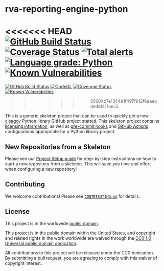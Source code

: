# rva-reporting-engine-python #

<<<<<<< HEAD
[![GitHub Build Status](https://github.com/cisagov/rva-reporting-engine-python/workflows/build/badge.svg)](https://github.com/cisagov/rva-reporting-engine-python/actions)
[![Coverage Status](https://coveralls.io/repos/github/cisagov/rva-reporting-engine-python/badge.svg?branch=develop)](https://coveralls.io/github/cisagov/rva-reporting-engine-python?branch=develop)
[![Total alerts](https://img.shields.io/lgtm/alerts/g/cisagov/rva-reporting-engine-python.svg?logo=lgtm&logoWidth=18)](https://lgtm.com/projects/g/cisagov/rva-reporting-engine-python/alerts/)
[![Language grade: Python](https://img.shields.io/lgtm/grade/python/g/cisagov/rva-reporting-engine-python.svg?logo=lgtm&logoWidth=18)](https://lgtm.com/projects/g/cisagov/rva-reporting-engine-python/context:python)
[![Known Vulnerabilities](https://snyk.io/test/github/cisagov/rva-reporting-engine-python/develop/badge.svg)](https://snyk.io/test/github/cisagov/rva-reporting-engine-python)
=======
[![GitHub Build Status](https://github.com/cisagov/skeleton-python-library/workflows/build/badge.svg)](https://github.com/cisagov/skeleton-python-library/actions)
[![CodeQL](https://github.com/cisagov/skeleton-python-library/workflows/CodeQL/badge.svg)](https://github.com/cisagov/skeleton-python-library/actions/workflows/codeql-analysis.yml)
[![Coverage Status](https://coveralls.io/repos/github/cisagov/skeleton-python-library/badge.svg?branch=develop)](https://coveralls.io/github/cisagov/skeleton-python-library?branch=develop)
[![Known Vulnerabilities](https://snyk.io/test/github/cisagov/skeleton-python-library/develop/badge.svg)](https://snyk.io/test/github/cisagov/skeleton-python-library)
>>>>>>> 65604c7e134491f497f612f6eaebded8f411bec5

This is a generic skeleton project that can be used to quickly get a
new [cisagov](https://github.com/cisagov) Python library GitHub
project started.  This skeleton project contains [licensing
information](LICENSE), as well as
[pre-commit hooks](https://pre-commit.com) and
[GitHub Actions](https://github.com/features/actions) configurations
appropriate for a Python library project.

## New Repositories from a Skeleton ##

Please see our [Project Setup guide](https://github.com/cisagov/development-guide/tree/develop/project_setup)
for step-by-step instructions on how to start a new repository from
a skeleton. This will save you time and effort when configuring a
new repository!

## Contributing ##

We welcome contributions!  Please see [`CONTRIBUTING.md`](CONTRIBUTING.md) for
details.

## License ##

This project is in the worldwide [public domain](LICENSE).

This project is in the public domain within the United States, and
copyright and related rights in the work worldwide are waived through
the [CC0 1.0 Universal public domain
dedication](https://creativecommons.org/publicdomain/zero/1.0/).

All contributions to this project will be released under the CC0
dedication. By submitting a pull request, you are agreeing to comply
with this waiver of copyright interest.
